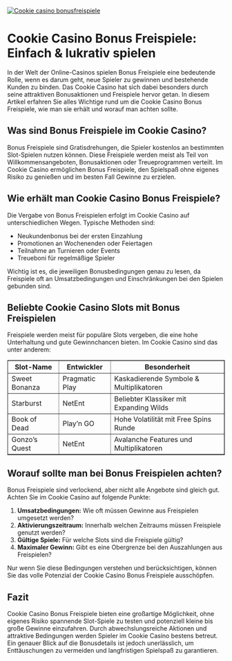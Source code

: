 [![Cookie casino bonusfreispiele](https://123-caf.pages.dev/gitsignup.png)](https://vrmoo.ru/Bt82HjjY)

<h1>Cookie Casino Bonus Freispiele: Einfach & lukrativ spielen</h1> <p>In der Welt der Online-Casinos spielen Bonus Freispiele eine bedeutende Rolle, wenn es darum geht, neue Spieler zu gewinnen und bestehende Kunden zu binden. Das Cookie Casino hat sich dabei besonders durch seine attraktiven Bonusaktionen und Freispiele hervor getan. In diesem Artikel erfahren Sie alles Wichtige rund um die Cookie Casino Bonus Freispiele, wie man sie erhält und worauf man achten sollte.</p>  <h2>Was sind Bonus Freispiele im Cookie Casino?</h2> <p>Bonus Freispiele sind Gratisdrehungen, die Spieler kostenlos an bestimmten Slot-Spielen nutzen können. Diese Freispiele werden meist als Teil von Willkommensangeboten, Bonusaktionen oder Treueprogrammen verteilt. Im Cookie Casino ermöglichen Bonus Freispiele, den Spielspaß ohne eigenes Risiko zu genießen und im besten Fall Gewinne zu erzielen.</p>  <h2>Wie erhält man Cookie Casino Bonus Freispiele?</h2> <p>Die Vergabe von Bonus Freispielen erfolgt im Cookie Casino auf unterschiedlichen Wegen. Typische Methoden sind:</p> <ul>   <li>Neukundenbonus bei der ersten Einzahlung</li>   <li>Promotionen an Wochenenden oder Feiertagen</li>   <li>Teilnahme an Turnieren oder Events</li>   <li>Treueboni für regelmäßige Spieler</li> </ul> <p>Wichtig ist es, die jeweiligen Bonusbedingungen genau zu lesen, da Freispiele oft an Umsatzbedingungen und Einschränkungen bei den Spielen gebunden sind.</p>  <h2>Beliebte Cookie Casino Slots mit Bonus Freispielen</h2> <p>Freispiele werden meist für populäre Slots vergeben, die eine hohe Unterhaltung und gute Gewinnchancen bieten. Im Cookie Casino sind das unter anderem:</p> <table border="1" cellpadding="5" cellspacing="0">   <thead>     <tr>       <th>Slot-Name</th>       <th>Entwickler</th>       <th>Besonderheit</th>     </tr>   </thead>   <tbody>     <tr>       <td>Sweet Bonanza</td>       <td>Pragmatic Play</td>       <td>Kaskadierende Symbole & Multiplikatoren</td>     </tr>     <tr>       <td>Starburst</td>       <td>NetEnt</td>       <td>Beliebter Klassiker mit Expanding Wilds</td>     </tr>     <tr>       <td>Book of Dead</td>       <td>Play’n GO</td>       <td>Hohe Volatilität mit Free Spins Runde</td>     </tr>     <tr>       <td>Gonzo’s Quest</td>       <td>NetEnt</td>       <td>Avalanche Features und Multiplikatoren</td>     </tr>   </tbody> </table>  <h2>Worauf sollte man bei Bonus Freispielen achten?</h2> <p>Bonus Freispiele sind verlockend, aber nicht alle Angebote sind gleich gut. Achten Sie im Cookie Casino auf folgende Punkte:</p> <ol>   <li><strong>Umsatzbedingungen:</strong> Wie oft müssen Gewinne aus Freispielen umgesetzt werden?</li>   <li><strong>Aktivierungszeitraum:</strong> Innerhalb welchen Zeitraums müssen Freispiele genutzt werden?</li>   <li><strong>Gültige Spiele:</strong> Für welche Slots sind die Freispiele gültig?</li>   <li><strong>Maximaler Gewinn:</strong> Gibt es eine Obergrenze bei den Auszahlungen aus Freispielen?</li> </ol> <p>Nur wenn Sie diese Bedingungen verstehen und berücksichtigen, können Sie das volle Potenzial der Cookie Casino Bonus Freispiele ausschöpfen.</p>  <h2>Fazit</h2> <p>Cookie Casino Bonus Freispiele bieten eine großartige Möglichkeit, ohne eigenes Risiko spannende Slot-Spiele zu testen und potenziell kleine bis große Gewinne einzufahren. Durch abwechslungsreiche Aktionen und attraktive Bedingungen werden Spieler im Cookie Casino bestens betreut. Ein genauer Blick auf die Bonusdetails ist jedoch unerlässlich, um Enttäuschungen zu vermeiden und langfristigen Spielspaß zu garantieren.</p>